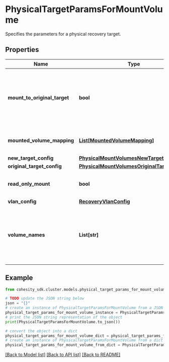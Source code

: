 # PhysicalTargetParamsForMountVolume

Specifies the parameters for a physical recovery target.

## Properties

Name | Type | Description | Notes
------------ | ------------- | ------------- | -------------
**mount_to_original_target** | **bool** | Specifies whether to mount to the original target. If true, originalTargetConfig must be specified. If false, newTargetConfig must be specified. | 
**mounted_volume_mapping** | [**List[MountedVolumeMapping]**](MountedVolumeMapping.md) | Specifies the mapping of original volumes and mounted volumes | [optional] [readonly] 
**new_target_config** | [**PhysicalMountVolumesNewTargetConfig**](PhysicalMountVolumesNewTargetConfig.md) |  | [optional] 
**original_target_config** | [**PhysicalMountVolumesOriginalTargetConfig**](PhysicalMountVolumesOriginalTargetConfig.md) |  | [optional] 
**read_only_mount** | **bool** | Specifies whether to perform a read-only mount. Default is false. | [optional] 
**vlan_config** | [**RecoveryVlanConfig**](RecoveryVlanConfig.md) |  | [optional] 
**volume_names** | **List[str]** | Specifies the names of volumes that need to be mounted. If this is not specified then all volumes that are part of the source VM will be mounted on the target VM. | [optional] 

## Example

```python
from cohesity_sdk.cluster.models.physical_target_params_for_mount_volume import PhysicalTargetParamsForMountVolume

# TODO update the JSON string below
json = "{}"
# create an instance of PhysicalTargetParamsForMountVolume from a JSON string
physical_target_params_for_mount_volume_instance = PhysicalTargetParamsForMountVolume.from_json(json)
# print the JSON string representation of the object
print(PhysicalTargetParamsForMountVolume.to_json())

# convert the object into a dict
physical_target_params_for_mount_volume_dict = physical_target_params_for_mount_volume_instance.to_dict()
# create an instance of PhysicalTargetParamsForMountVolume from a dict
physical_target_params_for_mount_volume_from_dict = PhysicalTargetParamsForMountVolume.from_dict(physical_target_params_for_mount_volume_dict)
```
[[Back to Model list]](../README.md#documentation-for-models) [[Back to API list]](../README.md#documentation-for-api-endpoints) [[Back to README]](../README.md)


